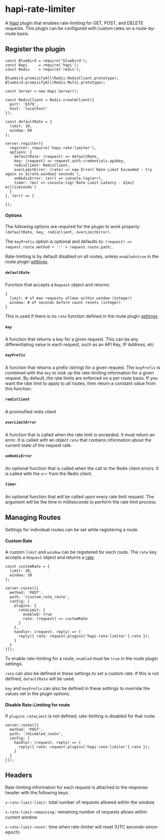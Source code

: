 # hapi-rate-limiter
A [Hapi](http://hapijs.com/) plugin that enables rate-limiting for GET, POST, and DELETE requests. This plugin can be configured with custom
rates on a route-by-route basis.

## Register the plugin
```
const Bluebird = require('bluebird');
const Hapi     = require('hapi');
const Redis    = require('redis');

Bluebird.promisifyAll(Redis.RedisClient.prototype);
Bluebird.promisifyAll(Redis.Multi.prototype);

const Server = new Hapi.Server();

const RedisClient = Redis.createClient({
  port: '6379',
  host: 'localhost'
});

const defaultRate = {
  limit: 10,
  window: 60
};

server.register({
  register: require('hapi-rate-limiter'),
  options: {
    defaultRate: (request) => defaultRate,
    key: (request) => request.auth.credentials.apiKey,
    redisClient: RedisClient,
    overLimitError: (rate) => new Error(`Rate Limit Exceeded - try again in ${rate.window} seconds`),
    onRedisError: (err) => console.log(err),
    timer: (ms) => console.log(`Rate Limit Latency - ${ms} milliseconds`)
  }
}, (err) => {

});
```

#### Options
The following options are required for the plugin to work properly: `(defaultRate, key, redisClient, overLimitError)`.

The `keyPrefix` option is optional and defaults to: `(request) => request.route.method + ':' + request.route.path;`.

Rate-limiting is by default disabled on all routes, unless `enabled=true` in the route plugin [settings](#custom-rate).

##### `defaultRate`
Function that accepts a `Request` object and returns:
```
{
  limit: # of max requests allows within window (integer)
  window: # of seconds before count resets (integer)
}
```

This is used if there is no `rate` function defined in the route plugin [settings](#custom-rate).

##### `key`
A function that returns a key for a given request. This can be any differentiating value in each request, such as an API Key, IP Address, etc

##### `keyPrefix`
A function that returns a prefix (string) for a given request. The `keyPrefix` is combined with the `key` to look up the rate-limiting information for a given request. By default, the rate limits are enforced on a per route basis. If you want the rate limit to apply to all routes, then return a constant value from this function.

##### `redisClient`
A promisified redis client

##### `overLimitError`
A function that is called when the rate limit is exceeded. It must return an error. It is called with an object `rate` that contains information about the current state of the request rate.

##### `onRedisError`
An optional function that is called when the call to the Redis client errors. It is called with the `err` from the Redis client.

##### `timer`
An optional function that will be called upon every rate limit request. The argument will be the time in milliseconds to perform the rate limit process.

## Managing Routes
Settings for individual routes can be set while registering a route.

#### Custom Rate
A custom `limit` and `window` can be registered for each route. The `rate` key
accepts a `Request` object and returns a [rate](#defaultRate).

```
const customRate = {
  limit: 20,
  window: 30
};

server.route([{
  method: 'POST',
  path: '/custom_rate_route',
  config: {
    plugins: {
      rateLimit: {
        enabled: true
        rate: (request) => customRate
      }
    },
    handler: (request, reply) => {
      reply({ rate: request.plugins['hapi-rate-limiter'].rate });
    }
  }
}]);
```

To enable rate-limiting for a route, `enabled` must be `true` in the route plugin settings.

`rate` can also be defined in these settings to set a custom rate. If this is not defined, `defaultRate` will be used.

`key` and `keyPrefix` can also be defined in these settings to override the values set in the plugin options.

#### Disable Rate-Limiting for route

If `plugins.rateLimit` is not defined, rate-limiting is disabled for that route.

```
server.route([{
  method: 'POST',
  path: '/disabled_route',
  config: {
    handler: (request, reply) => {
      reply({ rate: request.plugins['hapi-rate-limiter'].rate });
    }
  }
}]);
```

## Headers
Rate-limiting information for each request is attached to the response header with the following keys:

`x-rate-limit-limit:` total number of requests allowed within the window

`x-rate-limit-remaining:` remaining number of requests allows within current window

`x-rate-limit-reset:` time when rate-limiter will reset (UTC seconds-since-epoch)

